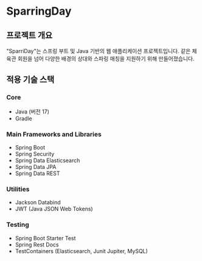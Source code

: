 # SparringDay

## 프로젝트 개요

"SparriDay"는 스프링 부트 및 Java 기반의 웹 애플리케이션 프로젝트입니다.
같은 체육관 회원을 넘어 다양한 배경의 상대와 스파링 매칭을 지원하기 위해 만들어졌습니다.

## 적용 기술 스택

### Core

- Java (버전 17)
- Gradle

### Main Frameworks and Libraries

- Spring Boot
- Spring Security
- Spring Data Elasticsearch
- Spring Data JPA
- Spring Data REST

### Utilities

- Jackson Databind
- JWT (Java JSON Web Tokens)

### Testing

- Spring Boot Starter Test
- Spring Rest Docs
- TestContainers (Elasticsearch, Junit Jupiter, MySQL)
